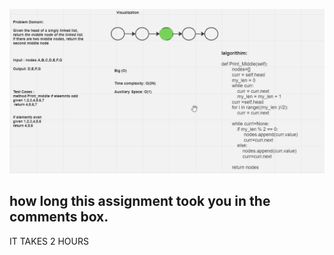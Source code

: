 ![WHITEBOARD](./WHITEBOARD22.PNG)

## how long this assignment took you in the comments box.

IT TAKES 2 HOURS